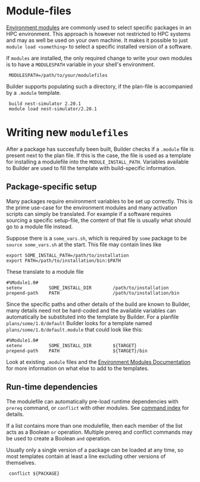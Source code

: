 
# Module-files

  [Environment modules](https://modules.readthedocs.io/en/latest/index.html)
  are commonly used to select specific packages in an HPC environment. This
  approach is however not restricted to HPC systems and may as well be used on
  your own machine. It makes it possible to just `module load <something>` to
  select a specific installed version of a software.

  If `modules` are installed, the only required change to write your own
  modules is to have a `MODULESPATH` variable in your shell's environment.

     MODULESPATH=/path/to/your/modulefiles

  Builder supports populating such a directory, if the plan-file is accompanied
  by a `.module` template.

     build nest-simulator 2.20.1
     module load nest-simulator/2.20.1


# Writing new `modulefiles`

  After a package has succesfully been built, Builder checks if a `.module`
  file is present next to the plan file. If this is the case, the file is used
  as a template for installing a modulefile into the `MODULE_INSTALL_PATH`.
  Variables available to Builder are used to fill the template with
  build-specific information.

## Package-specific setup

  Many packages require environment variables to be set up correctly. This is
  the prime use-case for the environment modules and many activation scripts
  can simply be translated. For example if a software requires sourcing a
  specific setup-file, the content of that file is usually what should go to a
  module file instead.

  Suppose there is a `some_vars.sh`, which is required by `some` package to be
  `source some_vars.sh` at the start. This file may contain lines like

    export SOME_INSTALL_PATH=/path/to/installation
    export PATH=/path/to/installation/bin:$PATH

  These translate to a module file

    #%Module1.0#
    setenv          SOME_INSTALL_DIR        /path/to/installation
    prepend-path    PATH                    /path/to/installation/bin

  Since the specific paths and other details of the build are known to Builder,
  many details need not be hard-coded and the available variables can
  automatically be substituted into the template by Builder. For a planfile
  `plans/some/1.0/default` Builder looks for a template named
  `plans/some/1.0/default.module` that could look like this:

    #%Module1.0#
    setenv          SOME_INSTALL_DIR        ${TARGET}
    prepend-path    PATH                    ${TARGET}/bin

  Look at existing `.module` files and the [Environment Modules
  Documentation](https://modules.readthedocs.io) for more information on what
  else to add to the templates.


## Run-time dependencies

  The modulefile can automatically pre-load runtime dependencies with `prereq`
  command, or `conflict` with other modules. See [command
  index](https://modules.readthedocs.io/en/latest/modulefile.html) for details.

  If a list contains more than one modulefile, then each member of the list
  acts as a Boolean `or` operation. Multiple prereq and conflict commands may be
  used to create a Boolean `and` operation.

  Usually only a single version of a package can be loaded at any time, so most
  templates contain at least a line excluding other versions of themselves.

     conflict ${PACKAGE}


